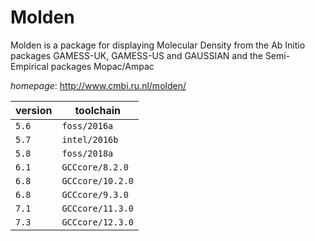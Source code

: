 # Molden

Molden is a package for displaying Molecular Density from the  Ab Initio packages GAMESS-UK, GAMESS-US and GAUSSIAN and the Semi-Empirical  packages Mopac/Ampac

*homepage*: <http://www.cmbi.ru.nl/molden/>

version | toolchain
--------|----------
``5.6`` | ``foss/2016a``
``5.7`` | ``intel/2016b``
``5.8`` | ``foss/2018a``
``6.1`` | ``GCCcore/8.2.0``
``6.8`` | ``GCCcore/10.2.0``
``6.8`` | ``GCCcore/9.3.0``
``7.1`` | ``GCCcore/11.3.0``
``7.3`` | ``GCCcore/12.3.0``
